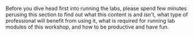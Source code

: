 <!--
+++
title = "What and Why"
menuTitle = "Before You Begin"
date = 2019-10-10T17:22:32-04:00
weight = 1
chapter = true
+++
-->

Before you dive head first into running the labs, please spend few minutes perusing this section to find out what this content is and isn't, what type of professional will benefit from using it, what is required for running lab modules of this workshop, and how to be productive and have fun.